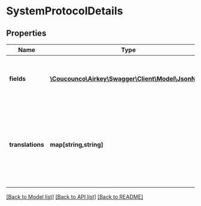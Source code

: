 # SystemProtocolDetails

## Properties
Name | Type | Description | Notes
------------ | ------------- | ------------- | -------------
**fields** | [**\Coucounco\Airkey\Swagger\Client\Model\JsonNode**](JsonNode.md) | Event details value fields using a JSON structure | [optional] 
**translations** | **map[string,string]** | Event details translations comprising all requested languages (default only \&quot;de-DE\&quot;) | [optional] 

[[Back to Model list]](../README.md#documentation-for-models) [[Back to API list]](../README.md#documentation-for-api-endpoints) [[Back to README]](../README.md)


